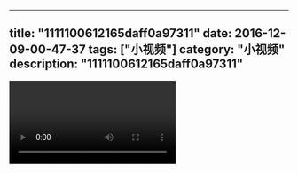 
---
title: "1111100612165daff0a97311"
date: 2016-12-09-00-47-37
tags: ["小视频"]
category: "小视频"
description: "1111100612165daff0a97311"
---
<video src="http://ohtsqip0g.bkt.clouddn.com/1111100612165daff0a97311.mp4" controls="controls"></video>
